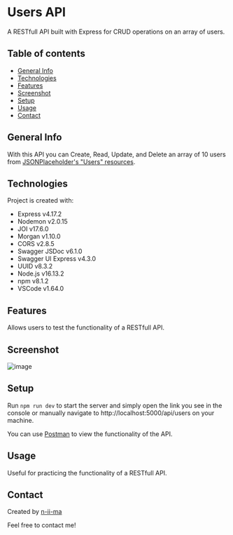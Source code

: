 # Users API

A RESTfull API built with Express for CRUD operations on an array of users.

## Table of contents
+ [General Info](#general-info)
+ [Technologies](#technologies)
+ [Features](#features)
+ [Screenshot](#screenshot)
+ [Setup](#setup)
+ [Usage](#usage)
+ [Contact](#contact)

## General Info
With this API you can Create, Read, Update, and Delete an array of 10 users from [JSONPlaceholder's "Users" resources](https://jsonplaceholder.typicode.com/users).

## Technologies
Project is created with:
+ Express v4.17.2
+ Nodemon v2.0.15
+ JOI v17.6.0
+ Morgan v1.10.0
+ CORS v2.8.5
+ Swagger JSDoc v6.1.0
+ Swagger UI Express v4.3.0
+ UUID v8.3.2
+ Node.js v16.13.2
+ npm v8.1.2
+ VSCode v1.64.0

## Features
Allows users to test the functionality of a RESTfull API.

## Screenshot
![image](https://user-images.githubusercontent.com/88039431/152691085-f3ab6d33-f208-4c75-8a3e-7d92f3acf7a8.png)

## Setup
Run ```npm run dev``` to start the server and simply open the link you see in the console or manually navigate to http://localhost:5000/api/users on your machine.

You can use [Postman](https://www.postman.com/) to view the functionality of the API.

## Usage
Useful for practicing the functionality of a RESTfull API.

## Contact
Created by [n-ii-ma](https://github.com/n-ii-ma)

Feel free to contact me!

